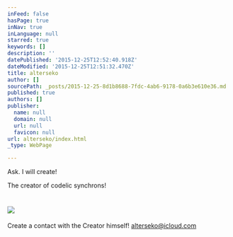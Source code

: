 ```yaml
---
inFeed: false
hasPage: true
inNav: true
inLanguage: null
starred: true
keywords: []
description: ''
datePublished: '2015-12-25T12:52:40.918Z'
dateModified: '2015-12-25T12:51:32.470Z'
title: alterseko
author: []
sourcePath: _posts/2015-12-25-8d1b8688-7fdc-4ab6-9178-0a6b3e610e36.md
published: true
authors: []
publisher:
  name: null
  domain: null
  url: null
  favicon: null
url: alterseko/index.html
_type: WebPage

---
```

Ask. I will create!

The creator of codelic synchrons!

# ![](https://s3-us-west-2.amazonaws.com/the-grid-img/p/600283e3b36c09ac05e38bc6526ba2750c863126.png)

Create a contact with the Creator himself! [alterseko@icloud.com][0]

[0]: mailto:alterseko@icloud.com